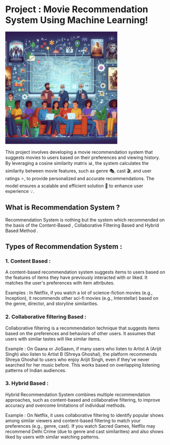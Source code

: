 # Project : Movie Recommendation System Using Machine Learning!


<img src="Images/6.jpeg" alt="workflow" width="70%">

This project involves developing a movie recommendation system that suggests movies to users based on their preferences and viewing history. By leveraging a cosine similarity matrix 📊, the system calculates the similarity between movie features, such as genre 🎭, cast 🎬, and user ratings ⭐, to provide personalized and accurate recommendations.
The model ensures a scalable and efficient solution 🔧 to enhance user experience 💡.

##  What is  Recommendation System ? 

Recommendation System is nothing but the system which recommended on the basis of the Content-Based , Collaborative Filtering Based and  Hybrid Based Method .

## Types of Recommendation System :

### 1. Content Based : 

A content-based recommendation system suggests items to users based on the features of items they have previously interacted with or liked. It matches the user's preferences with item attributes.

Examples : In Netflix, if you watch a lot of science-fiction movies (e.g., Inception), it recommends other sci-fi movies (e.g., Interstellar) based on the genre, director, and storyline similarities.

### 2. Collaborative filtering Based : 

Collaborative filtering is a recommendation technique that suggests items based on the preferences and behaviors of other users. It assumes that users with similar tastes will like similar items.

Example : On Gaana or JioSaavn, if many users who listen to Artist A (Arijit Singh) also listen to Artist B (Shreya Ghoshal), the platform recommends Shreya Ghoshal to users who enjoy Arijit Singh, even if they've never searched for her music before. This works based on overlapping listening patterns of Indian audiences.

### 3. Hybrid Based : 

Hybrid Recommendation System combines multiple recommendation approaches, such as content-based and collaborative filtering, to improve accuracy and overcome limitations of individual methods.

Example : On Netflix, it uses collaborative filtering to identify popular shows among similar viewers and content-based filtering to match your preferences (e.g., genre, cast). If you watch Sacred Games, Netflix may recommend Delhi Crime (due to genre and cast similarities) and also shows liked by users with similar watching patterns.








